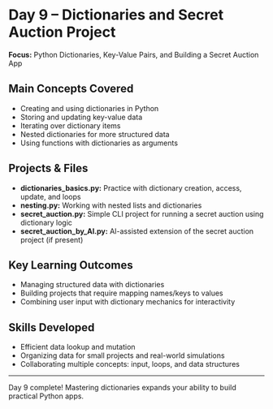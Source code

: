 # Day 9 – Dictionaries and Secret Auction Project

**Focus:** Python Dictionaries, Key-Value Pairs, and Building a Secret Auction App

## Main Concepts Covered

- Creating and using dictionaries in Python
- Storing and updating key-value data
- Iterating over dictionary items
- Nested dictionaries for more structured data
- Using functions with dictionaries as arguments

## Projects & Files

- **dictionaries_basics.py:** Practice with dictionary creation, access, update, and loops
- **nesting.py:** Working with nested lists and dictionaries
- **secret_auction.py:** Simple CLI project for running a secret auction using dictionary logic
- **secret_auction_by_AI.py:** AI-assisted extension of the secret auction project (if present)

## Key Learning Outcomes

- Managing structured data with dictionaries
- Building projects that require mapping names/keys to values
- Combining user input with dictionary mechanics for interactivity

## Skills Developed

- Efficient data lookup and mutation
- Organizing data for small projects and real-world simulations
- Collaborating multiple concepts: input, loops, and data structures

---

Day 9 complete! Mastering dictionaries expands your ability to build practical Python apps.
